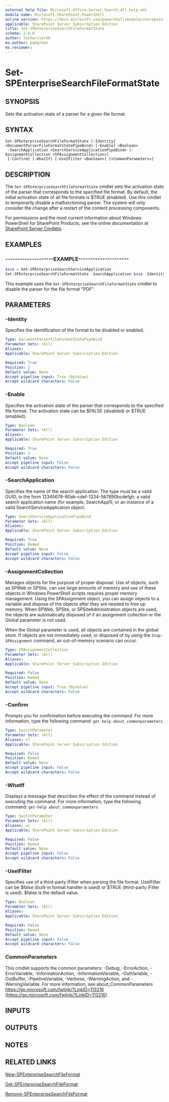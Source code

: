 ```yaml
---
external help file: Microsoft.Office.Server.Search.dll-help.xml
module name: Microsoft.SharePoint.Powershell
online version: https://docs.microsoft.com/powershell/module/sharepoint-server/set-spenterprisesearchfileformatstate
applicable: SharePoint Server Subscription Edition
title: Set-SPEnterpriseSearchFileFormatState
schema: 2.0.0
author: techwriter40
ms.author: pamgreen
ms.reviewer:
---
```


# Set-SPEnterpriseSearchFileFormatState

## SYNOPSIS
Sets the activation state of a parser for a given file format.


## SYNTAX

```
Set-SPEnterpriseSearchFileFormatState [-Identity] <DocumentParserFileFormatStatePipeBind> [-Enable] <Boolean>
 -SearchApplication <SearchServiceApplicationPipeBind> [-AssignmentCollection <SPAssignmentCollection>]
 [-Confirm] [-WhatIf] [-UseIFilter <Boolean>] [<CommonParameters>]
```

## DESCRIPTION
The `Set-SPEnterpriseSearchFileFormatState` cmdlet sets the activation state of the parser that corresponds to the specified file format.
By default, the initial activation state of all file formats is $TRUE (enabled).
Use this cmdlet to temporarily disable a malfunctioning parser.
The system will only consider the change after a restart of the content processing components.

For permissions and the most current information about Windows PowerShell for SharePoint Products, see the online documentation at [SharePoint Server Cmdlets](https://docs.microsoft.com/powershell/sharepoint/sharepoint-server/sharepoint-server-cmdlets).


## EXAMPLES

### --------------------EXAMPLE---------------------
```powershell
$ssa = Get-SPEnterpriseSearchServiceApplication
Set-SPEnterpriseSearchFileFormatState -SearchApplication $ssa -Identity PDF -Enable $false
```

This example uses the `Set-SPEnterpriseSearchFileFormatState` cmdlet to disable the parser for the file format "PDF".


## PARAMETERS

### -Identity
Specifies the identification of the format to be disabled or enabled.


```yaml
Type: DocumentParserFileFormatStatePipeBind
Parameter Sets: (All)
Aliases: 
Applicable: SharePoint Server Subscription Edition

Required: True
Position: 1
Default value: None
Accept pipeline input: True (ByValue)
Accept wildcard characters: False
```

### -Enable
Specifies the activation state of the parser that corresponds to the specified file format.
The activation state can be $FALSE (disabled) or $TRUE (enabled).


```yaml
Type: Boolean
Parameter Sets: (All)
Aliases: 
Applicable: SharePoint Server Subscription Edition

Required: True
Position: 2
Default value: None
Accept pipeline input: False
Accept wildcard characters: False
```

### -SearchApplication
Specifies the name of the search application.
The type must be a valid GUID, in the form 12345678-90ab-cdef-1234-567890bcdefgh; a valid search application name (for example, SearchApp1); or an instance of a valid SearchServiceApplication object.


```yaml
Type: SearchServiceApplicationPipeBind
Parameter Sets: (All)
Aliases: 
Applicable: SharePoint Server Subscription Edition

Required: True
Position: Named
Default value: None
Accept pipeline input: False
Accept wildcard characters: False
```

### -AssignmentCollection
Manages objects for the purpose of proper disposal.
Use of objects, such as SPWeb or SPSite, can use large amounts of memory and use of these objects in Windows PowerShell scripts requires proper memory management.
Using the SPAssignment object, you can assign objects to a variable and dispose of the objects after they are needed to free up memory.
When SPWeb, SPSite, or SPSiteAdministration objects are used, the objects are automatically disposed of if an assignment collection or the Global parameter is not used.

When the Global parameter is used, all objects are contained in the global store.
If objects are not immediately used, or disposed of by using the `Stop-SPAssignment` command, an out-of-memory scenario can occur.

```yaml
Type: SPAssignmentCollection
Parameter Sets: (All)
Aliases: 
Applicable: SharePoint Server Subscription Edition

Required: False
Position: Named
Default value: None
Accept pipeline input: True (ByValue)
Accept wildcard characters: False
```

### -Confirm
Prompts you for confirmation before executing the command.
For more information, type the following command: `get-help about_commonparameters`

```yaml
Type: SwitchParameter
Parameter Sets: (All)
Aliases: cf
Applicable: SharePoint Server Subscription Edition

Required: False
Position: Named
Default value: None
Accept pipeline input: False
Accept wildcard characters: False
```

### -WhatIf
Displays a message that describes the effect of the command instead of executing the command.
For more information, type the following command: `get-help about_commonparameters`

```yaml
Type: SwitchParameter
Parameter Sets: (All)
Aliases: wi
Applicable: SharePoint Server Subscription Edition

Required: False
Position: Named
Default value: None
Accept pipeline input: False
Accept wildcard characters: False
```

### -UseIFilter
Specifies use of a third-party iFilter when parsing the file format. UseIFilter can be $false (built-in format handler is used) or $TRUE (third-party iFilter is used). $false is the default value.

```yaml
Type: Boolean
Parameter Sets: (All)
Aliases: 
Applicable: SharePoint Server Subscription Edition

Required: False
Position: Named
Default value: None
Accept pipeline input: False
Accept wildcard characters: False
```

### CommonParameters
This cmdlet supports the common parameters: -Debug, -ErrorAction, -ErrorVariable, -InformationAction, -InformationVariable, -OutVariable, -OutBuffer, -PipelineVariable, -Verbose, -WarningAction, and -WarningVariable. For more information, see about_CommonParameters https://go.microsoft.com/fwlink/?LinkID=113216 (https://go.microsoft.com/fwlink/?LinkID=113216).

## INPUTS

## OUTPUTS

## NOTES

## RELATED LINKS

[New-SPEnterpriseSearchFileFormat](New-SPEnterpriseSearchFileFormat.md)

[Get-SPEnterpriseSearchFileFormat](Get-SPEnterpriseSearchFileFormat.md)

[Remove-SPEnterpriseSearchFileFormat](Remove-SPEnterpriseSearchFileFormat.md)
